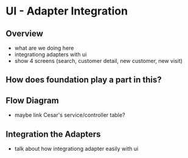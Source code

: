 # UI - Adapter Integration

## Overview
- what are we doing here
- integrationg adapters with ui
- show 4 screens (search, customer detail, new customer, new visit)

## How does foundation play a part in this?

## Flow Diagram
- maybe link Cesar's service/controller table?

## Integration the Adapters
- talk about how integrationg adapter easily with ui